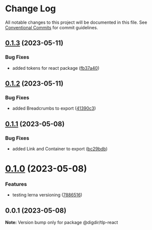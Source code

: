 # Change Log

All notable changes to this project will be documented in this file.
See [Conventional Commits](https://conventionalcommits.org) for commit guidelines.

## [0.1.3](https://github.com/felleslosninger/tlp-react/compare/@digdir/tlp-react@0.1.2...@digdir/tlp-react@0.1.3) (2023-05-11)

### Bug Fixes

- added tokens for react package ([fb37a40](https://github.com/felleslosninger/tlp-react/commit/fb37a40a88f0351a72c8f97309f27d3a0582894b))

## [0.1.2](https://github.com/felleslosninger/tlp-react/compare/@digdir/tlp-react@0.1.1...@digdir/tlp-react@0.1.2) (2023-05-11)

### Bug Fixes

- added Breadcrumbs to export ([41390c3](https://github.com/felleslosninger/tlp-react/commit/41390c3e853a524cdfc12ef5bc4202cb720784f6))

## [0.1.1](https://github.com/felleslosninger/tlp-react/compare/@digdir/tlp-react@0.1.0...@digdir/tlp-react@0.1.1) (2023-05-08)

### Bug Fixes

- added Link and Container to export ([bc29bdb](https://github.com/felleslosninger/tlp-react/commit/bc29bdb97546b6b68ef2c23105c3cba558612ff8))

# [0.1.0](https://github.com/felleslosninger/tlp-react/compare/@digdir/tlp-react@0.0.1...@digdir/tlp-react@0.1.0) (2023-05-08)

### Features

- testing lerna versioning ([7886516](https://github.com/felleslosninger/tlp-react/commit/788651639e3baa2251b734c153865d7e91298ef3))

## 0.0.1 (2023-05-08)

**Note:** Version bump only for package @digdir/tlp-react
